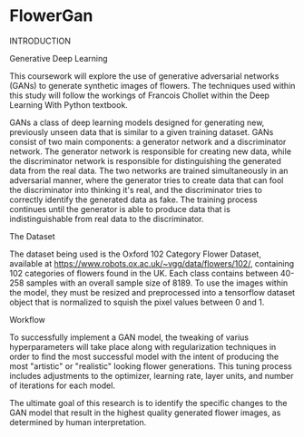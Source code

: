 # FlowerGan
INTRODUCTION

Generative Deep Learning

This coursework will explore the use of generative adversarial networks (GANs) to generate synthetic images of flowers. The techniques used within this study will follow the workings of Francois Chollet within the Deep Learning With Python textbook.

GANs a class of deep learning models designed for generating new, previously unseen data that is similar to a given training dataset. GANs consist of two main components: a generator network and a discriminator network. The generator network is responsible for creating new data, while the discriminator network is responsible for distinguishing the generated data from the real data. The two networks are trained simultaneously in an adversarial manner, where the generator tries to create data that can fool the discriminator into thinking it's real, and the discriminator tries to correctly identify the generated data as fake. The training process continues until the generator is able to produce data that is indistinguishable from real data to the discriminator.

The Dataset

The dataset being used is the Oxford 102 Category Flower Dataset, available at https://www.robots.ox.ac.uk/~vgg/data/flowers/102/, containing 102 categories of flowers found in the UK. Each class contains between 40-258 samples with an overall sample size of 8189. To use the images within the model, they must be resized and preprocessed into a tensorflow dataset object that is normalized to squish the pixel values between 0 and 1.

Workflow

To successfully implement a GAN model, the tweaking of varius hyperparameters will take place along with regularization techniques in order to find the most successful model with the intent of producing the most "artistic" or "realistic" looking flower generations. This tuning process includes adjustments to the optimizer, learning rate, layer units, and number of iterations for each model.

The ultimate goal of this research is to identify the specific changes to the GAN model that result in the highest quality generated flower images, as determined by human interpretation.
